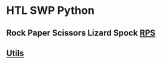 # HTL SWP Python

## Rock Paper Scissors Lizard Spock [RPS](./RPS#schere-stein-papier-echse-spock)

## [Utils](./Utils/)
